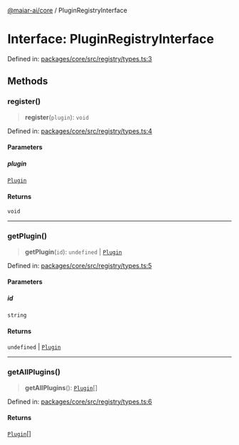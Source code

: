 [@maiar-ai/core](../index.md) / PluginRegistryInterface

# Interface: PluginRegistryInterface

Defined in: [packages/core/src/registry/types.ts:3](https://github.com/UraniumCorporation/maiar-ai/blob/main/packages/core/src/registry/types.ts#L3)

## Methods

### register()

> **register**(`plugin`): `void`

Defined in: [packages/core/src/registry/types.ts:4](https://github.com/UraniumCorporation/maiar-ai/blob/main/packages/core/src/registry/types.ts#L4)

#### Parameters

##### plugin

[`Plugin`](Plugin.md)

#### Returns

`void`

***

### getPlugin()

> **getPlugin**(`id`): `undefined` \| [`Plugin`](Plugin.md)

Defined in: [packages/core/src/registry/types.ts:5](https://github.com/UraniumCorporation/maiar-ai/blob/main/packages/core/src/registry/types.ts#L5)

#### Parameters

##### id

`string`

#### Returns

`undefined` \| [`Plugin`](Plugin.md)

***

### getAllPlugins()

> **getAllPlugins**(): [`Plugin`](Plugin.md)[]

Defined in: [packages/core/src/registry/types.ts:6](https://github.com/UraniumCorporation/maiar-ai/blob/main/packages/core/src/registry/types.ts#L6)

#### Returns

[`Plugin`](Plugin.md)[]
